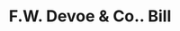 ---
doi: 10.7916/D88G9XS7
date_other: '1880'
date_other_textual: 1880-1889
form: printed ephemera
genre:
- Invoices
name:
- F.W. Devoe & Co.
object_in_context_url: https://biggert.cul.columbia.edu/items/view/ave_biggert_00992
subject_hierarchical_geographic:
- New York, New York, United States
subject_name:
- F.W. Devoe & Co.
title: F.W. Devoe & Co.. Bill
sort_title: F.W. Devoe & Co.. Bill
call_number: ave_biggert_00992
coordinates:
- 40.71277777777778,-74.00583333333333
pid: ave_biggert_00992
identifiers: ave_biggert_00992
thumbnail: https://derivativo-1.library.columbia.edu/iiif/2/ldpd:344356/full/!256,256/0/native.jpg
permalink: /biggert/ave_biggert_00992/
layout: iiif-image-page
---
